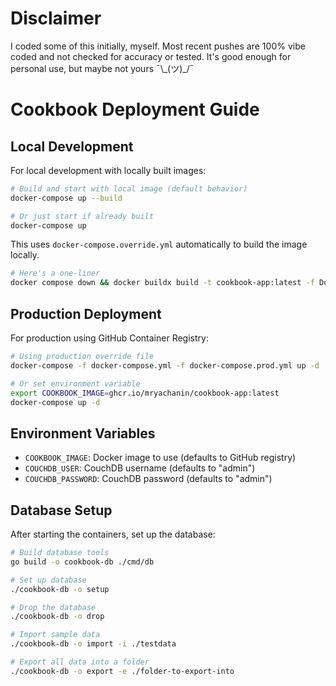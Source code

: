 # Disclaimer
I coded some of this initially, myself. Most recent pushes are 100% vibe coded and not checked for accuracy or tested. It's good enough for personal use, but maybe not yours ¯\\\_(ツ)\_/¯

# Cookbook Deployment Guide

## Local Development

For local development with locally built images:

```bash
# Build and start with local image (default behavior)
docker-compose up --build

# Or just start if already built
docker-compose up
```

This uses `docker-compose.override.yml` automatically to build the image locally.

```bash
# Here's a one-liner
docker compose down && docker buildx build -t cookbook-app:latest -f Dockerfile.cookbook-app . && docker compose up -d
```

## Production Deployment

For production using GitHub Container Registry:

```bash
# Using production override file
docker-compose -f docker-compose.yml -f docker-compose.prod.yml up -d

# Or set environment variable
export COOKBOOK_IMAGE=ghcr.io/mryachanin/cookbook-app:latest
docker-compose up -d
```

## Environment Variables

- `COOKBOOK_IMAGE`: Docker image to use (defaults to GitHub registry)
- `COUCHDB_USER`: CouchDB username (defaults to "admin")
- `COUCHDB_PASSWORD`: CouchDB password (defaults to "admin")

## Database Setup

After starting the containers, set up the database:

```bash
# Build database tools
go build -o cookbook-db ./cmd/db

# Set up database
./cookbook-db -o setup

# Drop the database
./cookbook-db -o drop

# Import sample data
./cookbook-db -o import -i ./testdata

# Export all data into a folder
./cookbook-db -o export -e ./folder-to-export-into
```
